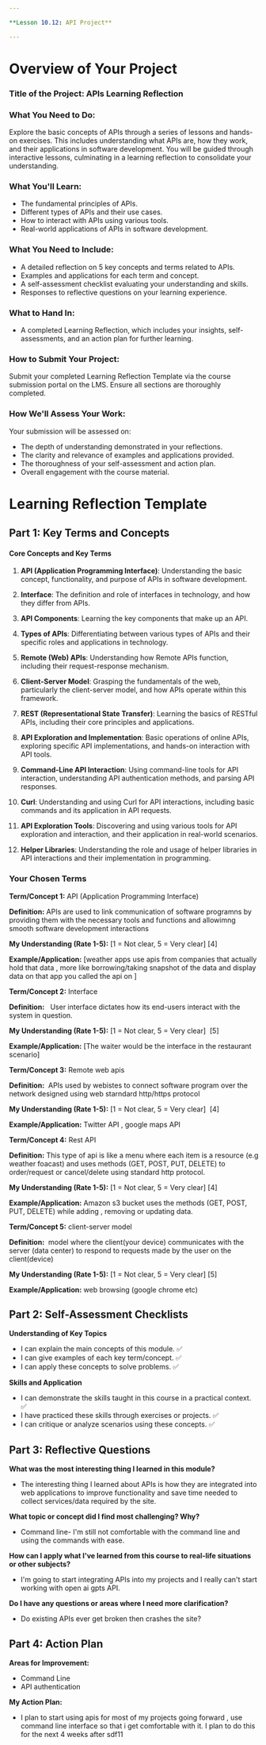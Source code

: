 ```yaml
---

**Lesson 10.12: API Project**

---
```


# Overview of Your Project

### Title of the Project: APIs Learning Reflection

### What You Need to Do:
Explore the basic concepts of APIs through a series of lessons and hands-on exercises. This includes understanding what APIs are, how they work, and their applications in software development. You will be guided through interactive lessons, culminating in a learning reflection to consolidate your understanding.

### What You'll Learn:
- The fundamental principles of APIs.
- Different types of APIs and their use cases.
- How to interact with APIs using various tools.
- Real-world applications of APIs in software development.

### What You Need to Include:
- A detailed reflection on 5 key concepts and terms related to APIs.
- Examples and applications for each term and concept.
- A self-assessment checklist evaluating your understanding and skills.
- Responses to reflective questions on your learning experience.

### What to Hand In:
- A completed Learning Reflection, which includes your insights, self-assessments, and an action plan for further learning.

### How to Submit Your Project:
Submit your completed Learning Reflection Template via the course submission portal on the LMS. Ensure all sections are thoroughly completed.

### How We'll Assess Your Work:
Your submission will be assessed on:

- The depth of understanding demonstrated in your reflections.
- The clarity and relevance of examples and applications provided.
- The thoroughness of your self-assessment and action plan.
- Overall engagement with the course material.

# Learning Reflection Template

## Part 1: Key Terms and Concepts

#### Core Concepts and Key Terms

1. **API (Application Programming Interface)**: Understanding the basic concept, functionality, and purpose of APIs in software development.
    
2. **Interface**: The definition and role of interfaces in technology, and how they differ from APIs.
    
3. **API Components**: Learning the key components that make up an API.
    
4. **Types of APIs**: Differentiating between various types of APIs and their specific roles and applications in technology.
    
5. **Remote (Web) APIs**: Understanding how Remote APIs function, including their request-response mechanism.
    
6. **Client-Server Model**: Grasping the fundamentals of the web, particularly the client-server model, and how APIs operate within this framework.
    
7. **REST (Representational State Transfer)**: Learning the basics of RESTful APIs, including their core principles and applications.
    
8. **API Exploration and Implementation**: Basic operations of online APIs, exploring specific API implementations, and hands-on interaction with API tools.
    
9. **Command-Line API Interaction**: Using command-line tools for API interaction, understanding API authentication methods, and parsing API responses.
    
10. **Curl**: Understanding and using Curl for API interactions, including basic commands and its application in API requests.
    
11. **API Exploration Tools**: Discovering and using various tools for API exploration and interaction, and their application in real-world scenarios.
    
12. **Helper Libraries**: Understanding the role and usage of helper libraries in API interactions and their implementation in programming.

### Your Chosen Terms

**Term/Concept 1:** API (Application Programming Interface) 

**Definition:** APIs are used to link communication of software programns  by providing them with the necessary tools and functions and allowimng smooth software development interactions


**My Understanding (Rate 1-5):** [1 = Not clear, 5 = Very clear] [4] 

**Example/Application:** [weather apps use apis from companies that actually hold that data , more like borrowing/taking snapshot of the data and display data on that app you called the api on ]

**Term/Concept 2:** Interface 

**Definition:**    User interface dictates how its end-users interact with the system in question. 

**My Understanding (Rate 1-5):** [1 = Not clear, 5 = Very clear]  [5]

**Example/Application:** [The waiter would be the interface in the restaurant scenario]

**Term/Concept 3:** Remote web apis  

**Definition:**  APIs used by webistes to connect software program over the network designed using web starndard http/https protocol

**My Understanding (Rate 1-5):** [1 = Not clear, 5 = Very clear]  [4]

**Example/Application:** Twitter API , google maps API

**Term/Concept 4:** Rest API  

**Definition:** This type of api is like a menu where each item is a resource (e.g weather foacast) and uses methods (GET, POST, PUT, DELETE) to order/request or cancel/delete using standard http protocol.

**My Understanding (Rate 1-5):** [1 = Not clear, 5 = Very clear] [4]

**Example/Application:** Amazon s3 bucket uses the methods (GET, POST, PUT, DELETE) while adding , removing or updating data.

**Term/Concept 5:** client-server model  

**Definition:**  model where the client(your device) communicates with the server (data center) to respond to requests made by the user on the client(device)

**My Understanding (Rate 1-5):** [1 = Not clear, 5 = Very clear] [5] 

**Example/Application:**  web browsing (google chrome etc)

## Part 2: Self-Assessment Checklists

**Understanding of Key Topics**
- I can explain the main concepts of this module. ✅
- I can give examples of each key term/concept. ✅
- I can apply these concepts to solve problems. ✅

**Skills and Application**
- I can demonstrate the skills taught in this course in a practical context. ✅
- I have practiced these skills through exercises or projects. ✅
- I can critique or analyze scenarios using these concepts. ✅

## Part 3: Reflective Questions

**What was the most interesting thing I learned in this module?**  
- The interesting thing I learned about APIs is how they are integrated into web applications to improve functionality and save time needed to collect services/data required by the site.

**What topic or concept did I find most challenging? Why?**  
- Command line- I'm still not comfortable with the command line and using the commands with ease.

**How can I apply what I've learned from this course to real-life situations or other subjects?**  
- I'm going to start integrating APIs into my projects and I really can't start working with open ai gpts API.

**Do I have any questions or areas where I need more clarification?**  
- Do existing APIs ever get broken then crashes the site?

## Part 4: Action Plan

**Areas for Improvement:**  
- Command Line 
- API authentication

**My Action Plan:**  
- I plan to start using apis for most of my projects going forward , use command line interface so that i get comfortable with it. I plan to do this for the next 4 weeks after sdf11
